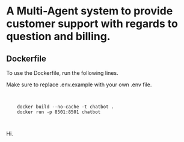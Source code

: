 # A Multi-Agent system to provide customer support with regards to question and billing.



## Dockerfile
To use the Dockerfile, run the following lines.

Make sure to replace .env.example with your own .env file.
<pre>
  <code>
    
    docker build --no-cache -t chatbot .
    docker run -p 8501:8501 chatbot

  </code>
</pre>

Hi.